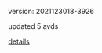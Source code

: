 version: 2021123018-3926

updated 5 avds

[details](https://github.com/0x74f917491bfa7ebfa379/ali_avd_db/blob/master/change_log/2021/12/30/18/3926.txt)